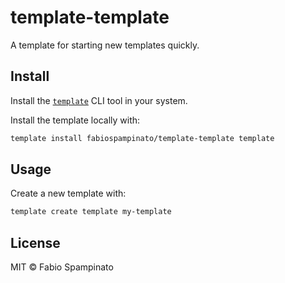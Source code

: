 # template-template

A template for starting new templates quickly.

## Install

Install the [`template`](https://github.com/fabiospampinato/template) CLI tool in your system.

Install the template locally with:

```sh
template install fabiospampinato/template-template template
```

## Usage

Create a new template with:

```sh
template create template my-template
```

## License

MIT © Fabio Spampinato
